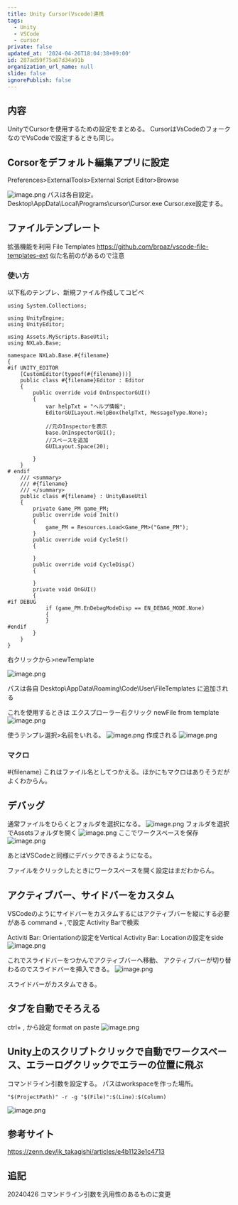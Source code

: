 ```yaml
---
title: Unity Cursor(Vscode)連携
tags:
  - Unity
  - VSCode
  - cursor
private: false
updated_at: '2024-04-26T18:04:38+09:00'
id: 287ad59f75a67d34a91b
organization_url_name: null
slide: false
ignorePublish: false
---
```

## 内容
UnityでCursorを使用するための設定をまとめる。
CursorはVsCodeのフォークなのでVsCodeで設定するときも同じ。
## Corsorをデフォルト編集アプリに設定
Preferences>ExternalTools>External Script Editor>Browse

![image.png](https://qiita-image-store.s3.ap-northeast-1.amazonaws.com/0/2294598/0baed459-dcbb-318f-8375-051c738c4e79.png)
パスは各自設定。
Desktop\AppData\Local\Programs\cursor\Cursor.exe
Cursor.exe設定する。

## ファイルテンプレート
拡張機能を利用
File Templates
https://github.com/brpaz/vscode-file-templates-ext
似た名前のがあるので注意

### 使い方
以下私のテンプレ、新規ファイル作成してコピペ
```
using System.Collections;

using UnityEngine;
using UnityEditor;

using Assets.MyScripts.BaseUtil;
using NXLab.Base;

namespace NXLab.Base.#{filename}
{
#if UNITY_EDITOR
    [CustomEditor(typeof(#{filename}))]
    public class #{filename}Editor : Editor
    {
        public override void OnInspectorGUI()
        {
            var helpTxt = "ヘルプ情報";
            EditorGUILayout.HelpBox(helpTxt, MessageType.None);

            //元のInspectorを表示
            base.OnInspectorGUI();
            //スペースを追加
            GUILayout.Space(20);

        }
    }
# endif
    /// <summary>
    /// #{filename}
    /// </summary>
    public class #{filename} : UnityBaseUtil
    {
        private Game_PM game_PM;
        public override void Init()
        {
            game_PM = Resources.Load<Game_PM>("Game_PM");
        }
        public override void CycleSt()
        {

        }
        public override void CycleDisp()
        {

        }
        private void OnGUI()
        {
#if DEBUG
            if (game_PM.EnDebagModeDisp == EN_DEBAG_MODE.None)
            {
            }
#endif
        }
    }
}
```
右クリックから>newTemplate

![image.png](https://qiita-image-store.s3.ap-northeast-1.amazonaws.com/0/2294598/42a725d1-296c-94a1-8b8a-579db462ed44.png)

パスは各自
Desktop\AppData\Roaming\Code\User\FileTemplates
に追加される

これを使用するときは
エクスプローラー右クリック
newFile from template
![image.png](https://qiita-image-store.s3.ap-northeast-1.amazonaws.com/0/2294598/ccfc2b04-4972-246e-ee0c-e4df79f3233a.png)

使うテンプレ選択>名前をいれる。
![image.png](https://qiita-image-store.s3.ap-northeast-1.amazonaws.com/0/2294598/6ccaf8f2-7707-78f1-49e6-5e21203c8813.png)
作成される
![image.png](https://qiita-image-store.s3.ap-northeast-1.amazonaws.com/0/2294598/8ba6bf23-98b3-24e7-689f-b8ca868d2f2d.png)
### マクロ
#{filename}
これはファイル名としてつかえる。ほかにもマクロはありそうだがよくわからん。


## デバッグ
通常ファイルをひらくとフォルダを選択になる。
![image.png](https://qiita-image-store.s3.ap-northeast-1.amazonaws.com/0/2294598/3f896bd7-2641-1d51-6e54-338072e7a7c2.png)
フォルダを選択でAssetsフォルダを開く
![image.png](https://qiita-image-store.s3.ap-northeast-1.amazonaws.com/0/2294598/7d577437-7880-69a6-3cd7-6f7dc7d2df02.png)
ここでワークスペースを保存
![image.png](https://qiita-image-store.s3.ap-northeast-1.amazonaws.com/0/2294598/696398b2-1444-977b-a8f1-758e3a5ccf62.png)

あとはVSCodeと同様にデバックできるようになる。

ファイルをクリックしたときにワークスペースを開く設定はまだわからん。



## アクティブバー、サイドバーをカスタム
VSCodeのようにサイドバーをカスタムするにはアクティブバーを縦にする必要がある
command + ,で設定
Activity Barで検索

Activiti Bar: Orientationの設定をVertical
Activity Bar: Locationの設定をside
![image.png](https://qiita-image-store.s3.ap-northeast-1.amazonaws.com/0/2294598/4d1e0c4c-7bf0-e94c-c1cc-f44dc7570bab.png)

これでスライドバーをつかんでアクティブバーへ移動、
アクティブバーが切り替わるのでスライドバーを挿入できる。
![image.png](https://qiita-image-store.s3.ap-northeast-1.amazonaws.com/0/2294598/2e2da797-6ca9-dec3-1541-f615a8b4e888.png)

スライドバーがカスタムできる。

## タブを自動でそろえる
ctrl+ , から設定
format on paste
![image.png](https://qiita-image-store.s3.ap-northeast-1.amazonaws.com/0/2294598/4027adb9-54e9-b027-6437-728ffee40681.png)

## Unity上のスクリプトクリックで自動でワークスペース、エラーログクリックでエラーの位置に飛ぶ
コマンドライン引数を設定する。
パスはworkspaceを作った場所。
```
"$(ProjectPath)" -r -g "$(File)":$(Line):$(Column)
```
![image.png](https://qiita-image-store.s3.ap-northeast-1.amazonaws.com/0/2294598/076be68a-3e70-d91e-ebb3-93bfb09fdd4b.png)



## 参考サイト

https://zenn.dev/ik_takagishi/articles/e4b1123e1c4713


## 追記
20240426
コマンドライン引数を汎用性のあるものに変更
